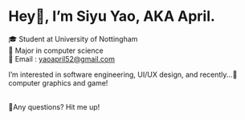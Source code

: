 # Hey👋, I’m Siyu Yao, AKA April.

🎓 Student at University of Nottingham <br>
📖 Major in computer science <br>
📩 Email : yaoapril52@gmail.com <br>

I’m interested in software engineering, UI/UX design, and recently...🧐 computer graphics and game!


<br>
👯Any questions? Hit me up!


<!---
AprilYao2001/AprilYao2001 is a ✨ special ✨ repository because its `README.md` (this file) appears on your GitHub profile.
You can click the Preview link to take a look at your changes.
--->
